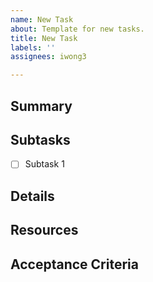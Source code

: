 ```yaml
---
name: New Task
about: Template for new tasks.
title: New Task
labels: ''
assignees: iwong3

---
```


## Summary

## Subtasks
- [ ] Subtask 1

## Details

## Resources

## Acceptance Criteria
